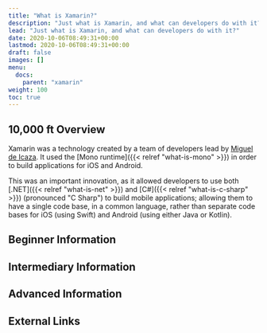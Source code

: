 ```yaml
---
title: "What is Xamarin?"
description: "Just what is Xamarin, and what can developers do with it?"
lead: "Just what is Xamarin, and what can developers do with it?"
date: 2020-10-06T08:49:31+00:00
lastmod: 2020-10-06T08:49:31+00:00
draft: false
images: []
menu:
  docs:
    parent: "xamarin"
weight: 100
toc: true
---
```


## 10,000 ft Overview

Xamarin was a technology created by a team of developers lead by [Miguel de Icaza](https://en.wikipedia.org/wiki/Miguel_de_Icaza). It used the [Mono runtime]({{< relref "what-is-mono" >}}) in order to build applications for iOS and Android.

This was an important innovation, as it allowed developers to use both [.NET]({{< relref "what-is-net" >}}) and [C#]({{< relref "what-is-c-sharp" >}}) (pronounced "C Sharp") to build mobile applications; allowing them to have a single code base, in a common language, rather than separate code bases for iOS (using Swift) and Android (using either Java or Kotlin).

## Beginner Information

## Intermediary Information

## Advanced Information

## External Links
